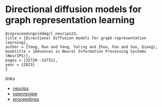 # Directional diffusion models for graph representation learning

```
@inproceedings{ddmgrl_neurips23,
title = {Directional diffusion models for graph representation learning},
author = {Yang, Run and Yang, Yuling and Zhou, Fan and Sun, Qiang},
booktitle = {Advances in Neural Information Processing Systems (NeurIPS)},
pages = {32720--32731},
year = {2023}
}
```

links
- [neurips](https://nips.cc/Conferences/2023/Schedule?showEvent=70468)
- [openreview](https://openreview.net/forum?id=oDtyJt5JLk)
- [proceedings](https://papers.nips.cc//paper_files/paper/2023/hash/6751ee6546b31ceb7d4ee12276b9f4d9-Abstract-Conference.html)
